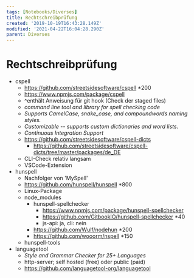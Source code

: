 ```yaml
---
tags: [Notebooks/Diverses]
title: Rechtschreibprüfung
created: '2019-10-19T16:43:28.149Z'
modified: '2021-04-22T16:04:28.290Z'
parent: Diverses
---
```


# Rechtschreibprüfung
- cspell
  - https://github.com/streetsidesoftware/cspell *200
  - https://www.npmjs.com/package/cspell
  - ^enthält Anweisung für git hook (Check der staged files)
  - *command line tool and library for spell checking code*
  - *Supports CamelCase, snake_case, and compoundwords naming styles.*
  - *Customizable -- supports custom dictionaries and word lists.*
  - *Continuous Integration Support*
  - https://github.com/streetsidesoftware/cspell-dicts
    - https://github.com/streetsidesoftware/cspell-dicts/tree/master/packages/de_DE
  - CLI-Check relativ langsam
  - VSCode-Extension
- hunspell
  - Nachfolger von 'MySpell'
  - https://github.com/hunspell/hunspell *800
  - Linux-Package
  - node_modules
    - hunspell-spellchecker
      - https://www.npmjs.com/package/hunspell-spellchecker
      - https://github.com/GitbookIO/hunspell-spellchecker *40
      - js-api: ja, cli: nein
    - https://github.com/Wulf/nodehun *200
    - https://github.com/wooorm/nspell *150
  - hunspell-tools
- languagetool
  - *Style and Grammar Checker for 25+ Languages*
  - http-server; self hosted (free) oder public (paid)
  - https://github.com/languagetool-org/languagetool
